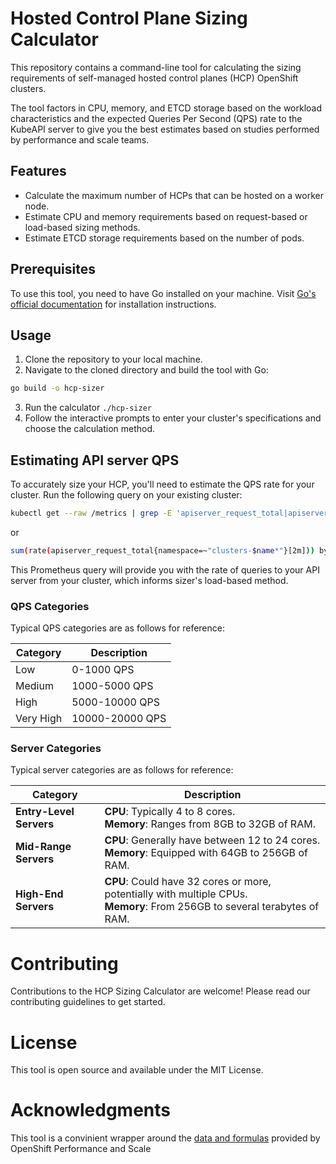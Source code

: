 # Hosted Control Plane Sizing Calculator

This repository contains a command-line tool for calculating the sizing requirements of self-managed hosted control planes (HCP) OpenShift clusters.

The tool factors in CPU, memory, and ETCD storage based on the workload characteristics and the expected Queries Per Second (QPS) rate to the KubeAPI server to give you the best estimates based on studies performed by performance and scale teams.

## Features

- Calculate the maximum number of HCPs that can be hosted on a worker node.
- Estimate CPU and memory requirements based on request-based or load-based sizing methods.
- Estimate ETCD storage requirements based on the number of pods.

## Prerequisites

To use this tool, you need to have Go installed on your machine. Visit [Go's official documentation](https://golang.org/doc/install) for installation instructions.

## Usage

1. Clone the repository to your local machine.
2. Navigate to the cloned directory and build the tool with Go:

```sh
go build -o hcp-sizer
```

3. Run the calculator `./hcp-sizer`
4. Follow the interactive prompts to enter your cluster's specifications and choose the calculation method.


## Estimating API server QPS

To accurately size your HCP, you'll need to estimate the QPS rate for your cluster. Run the following query on your existing cluster:

```sh
kubectl get --raw /metrics | grep -E 'apiserver_request_total|apiserver_request_duration_seconds_count'
```

or 

```sh
sum(rate(apiserver_request_total{namespace=~"clusters-$name*"}[2m])) by (namespace)
```
This Prometheus query will provide you with the rate of queries to your API server from your cluster, which informs sizer's load-based method.

### QPS Categories

Typical QPS categories are as follows for reference:

| Category  | Description     |
|-----------|-----------------|
| Low       | 0-1000 QPS      |
| Medium    | 1000-5000 QPS   |
| High      | 5000-10000 QPS  |
| Very High | 10000-20000 QPS |

### Server Categories

Typical server categories are as follows for reference:

| **Category**            | **Description**                                                                                                               |
|-------------------------|-------------------------------------------------------------------------------------------------------------------------------|
| **Entry-Level Servers** | **CPU**: Typically 4 to 8 cores.<br/>**Memory**: Ranges from 8GB to 32GB of RAM.                                              |
| **Mid-Range Servers**   | **CPU**: Generally have between 12 to 24 cores.<br/>**Memory**: Equipped with 64GB to 256GB of RAM.                           |
| **High-End Servers**    | **CPU**: Could have 32 cores or more, potentially with multiple CPUs.<br/>**Memory**: From 256GB to several terabytes of RAM. |


# Contributing
Contributions to the HCP Sizing Calculator are welcome! Please read our contributing guidelines to get started.

# License
This tool is open source and available under the MIT License.

# Acknowledgments
This tool is a convinient wrapper around the [data and formulas](https://access.redhat.com/documentation/en-us/red_hat_advanced_cluster_management_for_kubernetes/2.9/html/clusters/cluster_mce_overview#hosted-sizing-guidance) provided by OpenShift Performance and Scale 



